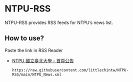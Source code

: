 # NTPU-RSS
NTPU-RSS provides RSS feeds for NTPU’s news list.

## How to use?
Paste the link in RSS Reader

  - [NTPU 國立臺北大學 - 首頁公告](https://new.ntpu.edu.tw/news)
    
    ```
    https://raw.githubusercontent.com/littlechintw/NTPU-RSS/main/NTPU_News.xml
    ```
